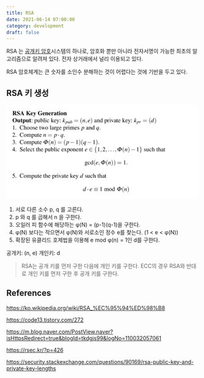 ```yaml
---
title: RSA
date: 2021-06-14 07:00:00
category: development
draft: false
---
```


RSA 는 [공개키 암호](/crypto/공개키-암호화/)시스템의 하나로, 암호화 뿐만 아니라 전자서명이 가능한 최초의 알고리즘으로 알려져 있다. 전자 상거래에서 널리 이용되고 있다.

RSA 암호체계는 큰 숫자를 소인수 분해하는 것이 어렵다는 것에 기반을 두고 있다.

## RSA 키 생성

![](./images/rsa_1.png)

1. 서로 다른 소수 p, q 를 고른다.
2. p 와 q 를 곱해서 n 을 구한다.
3. 오일러 피 함수에 해당하는 φ(N) = (p-1)(q-1)을 구한다.
4. φ(N) 보다는 작으면서 φ(N)와 서로소인 정수 e를 찾는다. (1 < e < φ(N))
5. 확장된 유클리드 호제법을 이용해 e mod φ(n) = 1인 d를 구한다.

공개키: (n, e)
개인키: d

> RSA는 공개 키를 먼저 구한 다음에 개인 키를 구한다. ECC의 경우 RSA와 반대로 개인 키를 먼저 구한 후 공개 키를 구한다.

## References

https://ko.wikipedia.org/wiki/RSA_%EC%95%94%ED%98%B8

https://code13.tistory.com/272

https://m.blog.naver.com/PostView.naver?isHttpsRedirect=true&blogId=tkdgjs99&logNo=110032057061

https://rsec.kr/?p=426

https://security.stackexchange.com/questions/90169/rsa-public-key-and-private-key-lengths
